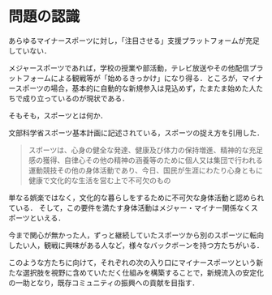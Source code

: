 # 問題の認識

あらゆるマイナースポーツに対し，「注目させる」支援プラットフォームが充足していない．

メジャースポーツであれば，学校の授業や部活動，テレビ放送やその他配信プラットフォームによる観戦等が「始めるきっかけ」になり得る．ところが，マイナースポーツの場合，基本的に自動的な新規参入は見込めず，たまたま始めた人たちで成り立っているのが現状である．

そもそも，スポーツとは何か．

文部科学省スポーツ基本計画に記述されている，スポーツの捉え方を引用した．
> スポーツは、心身の健全な発達、健康及び体力の保持増進、精神的な充足感の獲得、自律心その他の精神の涵養等のために個人又は集団で行われる運動競技その他の身体活動であり、今日、国民が生涯にわたり心身ともに健康で文化的な生活を営む上で不可欠のもの

単なる娯楽ではなく，文化的な暮らしをするために不可欠な身体活動と認められている．
そして，この要件を満たす身体活動はメジャー・マイナー関係なくスポーツといえる．

今まで関心が無かった人，ずっと継続していたスポーツから別のスポーツに転向したい人，観戦に興味がある人など，様々なバックボーンを持つ方たちがいる．

このような方たちに向けて，それぞれの次の入り口にマイナースポーツという新たな選択肢を視野に含めていただく仕組みを構築することで，新規流入の安定化の一助となり，既存コミュニティの振興への貢献を目指す．